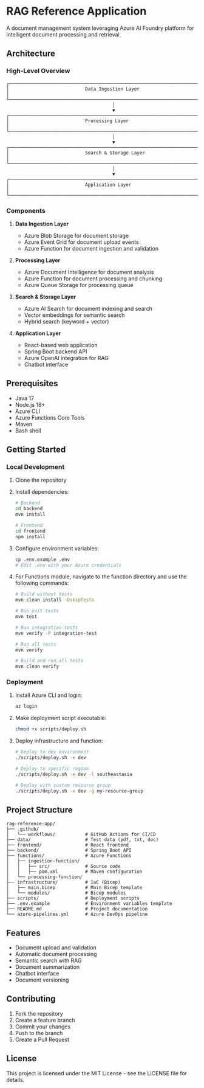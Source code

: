 # RAG Reference Application

A document management system leveraging Azure AI Foundry platform for intelligent document processing and retrieval.

## Architecture

### High-Level Overview

```
┌─────────────────────────────────────────────────────────────────────────┐
│                            Data Ingestion Layer                         │
└─────────────────────────────────────────────────────────────────────────┘
                                       │
                                       ▼
┌─────────────────────────────────────────────────────────────────────────┐
│                            Processing Layer                             │
└─────────────────────────────────────────────────────────────────────────┘
                                       │
                                       ▼
┌─────────────────────────────────────────────────────────────────────────┐
│                            Search & Storage Layer                       │
└─────────────────────────────────────────────────────────────────────────┘
                                       │
                                       ▼
┌─────────────────────────────────────────────────────────────────────────┐
│                            Application Layer                            │
└─────────────────────────────────────────────────────────────────────────┘
```

### Components

1. **Data Ingestion Layer**
   - Azure Blob Storage for document storage
   - Azure Event Grid for document upload events
   - Azure Function for document ingestion and validation

2. **Processing Layer**
   - Azure Document Intelligence for document analysis
   - Azure Function for document processing and chunking
   - Azure Queue Storage for processing queue

3. **Search & Storage Layer**
   - Azure AI Search for document indexing and search
   - Vector embeddings for semantic search
   - Hybrid search (keyword + vector)

4. **Application Layer**
   - React-based web application
   - Spring Boot backend API
   - Azure OpenAI integration for RAG
   - Chatbot interface

## Prerequisites

- Java 17
- Node.js 18+
- Azure CLI
- Azure Functions Core Tools
- Maven
- Bash shell

## Getting Started

### Local Development

1. Clone the repository
2. Install dependencies:
   ```bash
   # Backend
   cd backend
   mvn install

   # Frontend
   cd frontend
   npm install
   ```

3. Configure environment variables:
   ```bash
   cp .env.example .env
   # Edit .env with your Azure credentials
   ```

4. For Functions module, navigate to the function directory and use the following commands:
   ```bash
   # Build without tests
   mvn clean install -DskipTests

   # Run unit tests
   mvn test

   # Run integration tests
   mvn verify -P integration-test

   # Run all tests
   mvn verify

   # Build and run all tests
   mvn clean verify
   ```

### Deployment

1. Install Azure CLI and login:
   ```bash
   az login
   ```

2. Make deployment script executable:
   ```bash
   chmod +x scripts/deploy.sh
   ```

3. Deploy infrastructure and function:
   ```bash
   # Deploy to dev environment
   ./scripts/deploy.sh -e dev

   # Deploy to specific region
   ./scripts/deploy.sh -e dev -l southeastasia

   # Deploy with custom resource group
   ./scripts/deploy.sh -e dev -g my-resource-group
   ```

## Project Structure

```
rag-reference-app/
├── .github/
│   └── workflows/           # GitHub Actions for CI/CD
├── data/                    # Test data (pdf, txt, doc)
├── frontend/                # React frontend
├── backend/                 # Spring Boot API
├── functions/               # Azure Functions
│   ├── ingestion-function/
│   │   ├── src/             # Source code
│   │   ├── pom.xml          # Maven configuration
│   └── processing-function/
├── infrastructure/          # IaC (Bicep)
│   ├── main.bicep           # Main Bicep template
│   └── modules/             # Bicep modules
├── scripts/                 # Deployment scripts
├── .env.example             # Environment variables template
├── README.md                # Project documentation
└── azure-pipelines.yml      # Azure DevOps pipeline
```


## Features

- Document upload and validation
- Automatic document processing
- Semantic search with RAG
- Document summarization
- Chatbot interface
- Document versioning

## Contributing

1. Fork the repository
2. Create a feature branch
3. Commit your changes
4. Push to the branch
5. Create a Pull Request

## License

This project is licensed under the MIT License - see the LICENSE file for details.
